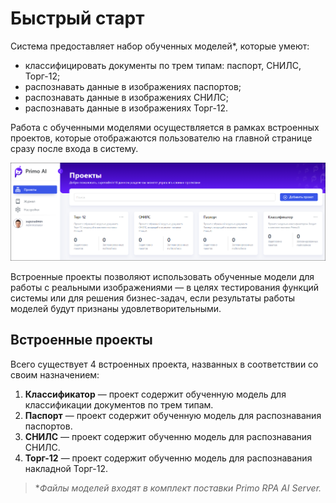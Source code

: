 # Быстрый старт

Система предоставляет набор обученных моделей\*, которые умеют:
* классифицировать документы по трем типам: паспорт, СНИЛС, Торг-12;
* распознавать данные в изображениях паспортов;
* распознавать данные в изображениях СНИЛС;
* распознавать данные в изображениях Торг-12.

Работа с обученными моделями осуществляется в рамках встроенных проектов, которые отображаются пользователю на главной странице сразу после входа в систему. 

![](<../../../.gitbook/assets1/primo-ai/embedded-projects.png>)

Встроенные проекты позволяют использовать обученные модели для работы с реальными изображениями — в целях тестирования функций системы или для решения бизнес-задач, если результаты работы моделей будут признаны удовлетворительными.


## Встроенные проекты

Всего существует 4 встроенных проекта, названных в соответствии со своим назначением:
1. **Классификатор** — проект содержит обученную модель для классификации документов по трем типам.
2. **Паспорт** — проект содержит обученную модель для распознавания паспортов.
3. **СНИЛС** — проект содержит обученню модель для распознавания СНИЛС.
4. **Торг-12** — проект содержит обученню модель для распознавания накладной Торг-12.



> \**Файлы моделей входят в комплект поставки Primo RPA AI Server.*
